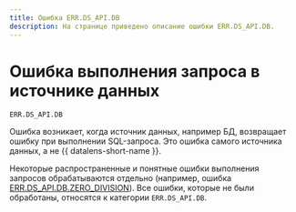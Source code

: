 ```yaml
---
title: Ошибка ERR.DS_API.DB
description: На странице приведено описание ошибки ERR.DS_API.DB.
---
```


# Ошибка выполнения запроса в источнике данных

`ERR.DS_API.DB`

Ошибка возникает, когда источник данных, например БД, возвращает ошибку при выполнении SQL-запроса. Это ошибка самого источника данных, а не {{ datalens-short-name }}.

Некоторые распространенные и понятные ошибки выполнения запросов обрабатываются отдельно (например, ошибка [ERR.DS_API.DB.ZERO_DIVISION](./ERR-DS_API-DB-ZERO_DIVISION.md)). Все ошибки, которые не были обработаны, относятся к категории `ERR.DS_API.DB`.